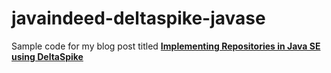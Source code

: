 # javaindeed-deltaspike-javase
Sample code for my blog post titled **[Implementing Repositories in Java SE using DeltaSpike](https://www.javaindeed.com/implementing-repositories-in-java-se-using-deltaspike)**